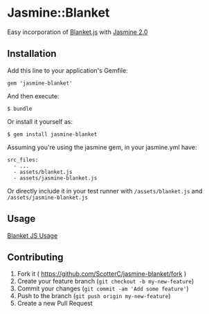 # Jasmine::Blanket

Easy incorporation of [Blanket.js](https://github.com/alex-seville/blanket) with [Jasmine 2.0](https://github.com/pivotal/jasmine-gem)

## Installation

Add this line to your application's Gemfile:

    gem 'jasmine-blanket'

And then execute:

    $ bundle

Or install it yourself as:

    $ gem install jasmine-blanket

Assuming you're using the jasmine gem, in your jasmine.yml have:

    src_files:
      - ...
      - assets/blanket.js
      - assets/jasmine-blanket.js

Or directly include it in your test runner with `/assets/blanket.js` and `/assets/jasmine-blanket.js`

## Usage

[Blanket JS Usage](http://blanketjs.org/)

## Contributing

1. Fork it ( https://github.com/ScotterC/jasmine-blanket/fork )
2. Create your feature branch (`git checkout -b my-new-feature`)
3. Commit your changes (`git commit -am 'Add some feature'`)
4. Push to the branch (`git push origin my-new-feature`)
5. Create a new Pull Request
